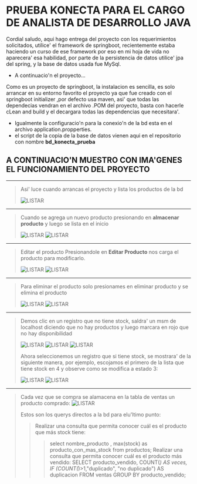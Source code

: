 # PRUEBA KONECTA PARA EL CARGO DE ANALISTA DE DESARROLLO JAVA
Cordial saludo, aqui hago entrega del proyecto con los requerimientos solicitados, utilice' el framework de springboot, recientemente estaba haciendo un curso de ese framework por eso en mi hoja de vida no aparecera' esa habilidad, por parte de la persistencia de datos utilice' jpa del spring, y la base de datos usada fue MySql.

- A continuacio'n el proyecto...

Como es un proyecto de springboot, la instalacion es sencilla, es solo arrancar en su entorno favorito el proyecto ya que fue creado con el springboot initializer ,por defecto usa maven, asi' que todas las dependecias vendran en el archivo .POM del proyecto, basta con hacerle cLean and build y el decargara todas las dependencias que necesitara'.

- Igualmente la configuracio'n para la conexio'n de la bd esta en el archivo application.propperties.
- el script de la copia de la base de datos vienen aqui en el repositorio con nombre **bd_konecta_prueba**

## A CONTINUACIO'N MUESTRO CON IMA'GENES EL FUNCIONAMIENTO DEL PROYECTO
-------------------------------------------------------------
> Asi' luce cuando arrancas el proyecto y lista los productos de la bd
> 
> ![LISTAR](https://github.com/Mr-Machine98/PruebaKonecta/blob/main/listarProductos.PNG)
-------------------------------------------------------------
> Cuando se agrega un nuevo producto presionando en **almacenar producto** y luego se lista en el inicio
> 
> ![LISTAR](https://github.com/Mr-Machine98/PruebaKonecta/blob/main/AgregandoProd.PNG)
> ![LISTAR](https://github.com/Mr-Machine98/PruebaKonecta/blob/main/listar2.PNG)
-------------------------------------------------------------
> Editar el producto Presionandole en **Editar Producto** nos carga el producto para modificarlo.
> 
> ![LISTAR](https://github.com/Mr-Machine98/PruebaKonecta/blob/main/modificar.PNG)
> ![LISTAR](https://github.com/Mr-Machine98/PruebaKonecta/blob/main/Listar3.PNG)
-------------------------------------------------------------
> Para eliminar el producto solo presionames en eliminar producto y se elimina el producto
> 
> ![LISTAR](https://github.com/Mr-Machine98/PruebaKonecta/blob/main/eliminar1.PNG)
> ![LISTAR](https://github.com/Mr-Machine98/PruebaKonecta/blob/main/eliminar2.PNG)
-------------------------------------------------------------
> Demos clic en un registro que no tiene stock, saldra' un msm de localhost diciendo que no hay productos y luego marcara en rojo que no hay disponibilidad
> 
> ![LISTAR](https://github.com/Mr-Machine98/PruebaKonecta/blob/main/comprarProducto.PNG)
> ![LISTAR](https://github.com/Mr-Machine98/PruebaKonecta/blob/main/ComprarProducto2.PNG)
> ![LISTAR](https://github.com/Mr-Machine98/PruebaKonecta/blob/main/comprarProducto3.PNG)
> 
> Ahora seleccionemos un registro que si tiene stock, se mostrara' de la siguiente manera, por ejemplo, escojamos el primero de la lista que tiene stock en 4 y observe como se modifica a estado 3: 
> 
> ![LISTAR](https://github.com/Mr-Machine98/PruebaKonecta/blob/main/comprarProducto4.PNG)
> ![LISTAR](https://github.com/Mr-Machine98/PruebaKonecta/blob/main/comprarProducto5.PNG)
-------------------------------------------------------------
> Cada vez que se compra se alamacena en la tabla de ventas un producto comprado:
> ![LISTAR](https://github.com/Mr-Machine98/PruebaKonecta/blob/main/registroVentas.PNG)
> 
> Estos son los querys directos a la bd para elu'ltimo punto:
> > Realizar una consulta que permita conocer cuál es el producto que más stock tiene:
> > > select nombre_producto , max(stock) as producto_con_mas_stock from productos;
> > Realizar una consulta que permita conocer cuál es el producto más vendido:
> > > SELECT producto_vendido, COUNT(*) AS veces, IF (COUNT(*)>1,"duplicado", "no duplicado") AS duplicacion FROM ventas GROUP BY producto_vendido;
